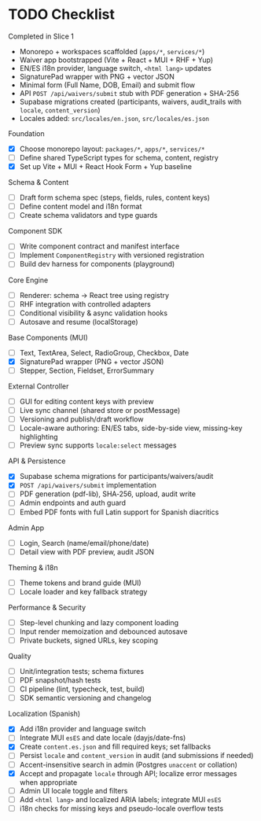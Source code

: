 # TODO Checklist

Completed in Slice 1

- Monorepo + workspaces scaffolded (`apps/*`, `services/*`)
- Waiver app bootstrapped (Vite + React + MUI + RHF + Yup)
- EN/ES i18n provider, language switch, `<html lang>` updates
- SignaturePad wrapper with PNG + vector JSON
- Minimal form (Full Name, DOB, Email) and submit flow
- API `POST /api/waivers/submit` stub with PDF generation + SHA-256
- Supabase migrations created (participants, waivers, audit_trails with `locale`, `content_version`)
- Locales added: `src/locales/en.json`, `src/locales/es.json`

Foundation

- [x] Choose monorepo layout: `packages/*`, `apps/*`, `services/*`
- [ ] Define shared TypeScript types for schema, content, registry
- [x] Set up Vite + MUI + React Hook Form + Yup baseline

Schema & Content

- [ ] Draft form schema spec (steps, fields, rules, content keys)
- [ ] Define content model and i18n format
- [ ] Create schema validators and type guards

Component SDK

- [ ] Write component contract and manifest interface
- [ ] Implement `ComponentRegistry` with versioned registration
- [ ] Build dev harness for components (playground)

Core Engine

- [ ] Renderer: schema → React tree using registry
- [ ] RHF integration with controlled adapters
- [ ] Conditional visibility & async validation hooks
- [ ] Autosave and resume (localStorage)

Base Components (MUI)

- [ ] Text, TextArea, Select, RadioGroup, Checkbox, Date
- [x] SignaturePad wrapper (PNG + vector JSON)
- [ ] Stepper, Section, Fieldset, ErrorSummary

External Controller

- [ ] GUI for editing content keys with preview
- [ ] Live sync channel (shared store or postMessage)
- [ ] Versioning and publish/draft workflow
- [ ] Locale-aware authoring: EN/ES tabs, side-by-side view, missing-key highlighting
- [ ] Preview sync supports `locale:select` messages

API & Persistence

- [x] Supabase schema migrations for participants/waivers/audit
- [x] `POST /api/waivers/submit` implementation
- [ ] PDF generation (pdf-lib), SHA‑256, upload, audit write
- [ ] Admin endpoints and auth guard
 - [ ] Embed PDF fonts with full Latin support for Spanish diacritics

Admin App

- [ ] Login, Search (name/email/phone/date)
- [ ] Detail view with PDF preview, audit JSON

Theming & i18n

- [ ] Theme tokens and brand guide (MUI)
- [ ] Locale loader and key fallback strategy

Performance & Security

- [ ] Step-level chunking and lazy component loading
- [ ] Input render memoization and debounced autosave
- [ ] Private buckets, signed URLs, key scoping

Quality

- [ ] Unit/integration tests; schema fixtures
- [ ] PDF snapshot/hash tests
- [ ] CI pipeline (lint, typecheck, test, build)
- [ ] SDK semantic versioning and changelog

Localization (Spanish)

- [x] Add i18n provider and language switch
- [ ] Integrate MUI `esES` and date locale (dayjs/date-fns)
- [x] Create `content.es.json` and fill required keys; set fallbacks
- [ ] Persist `locale` and `content_version` in audit (and submissions if needed)
- [ ] Accent-insensitive search in admin (Postgres `unaccent` or collation)
- [x] Accept and propagate `locale` through API; localize error messages when appropriate
- [ ] Admin UI locale toggle and filters
- [ ] Add `<html lang>` and localized ARIA labels; integrate MUI `esES`
- [ ] i18n checks for missing keys and pseudo-locale overflow tests
